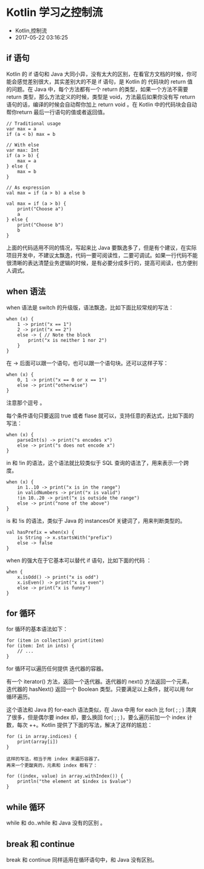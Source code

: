 # Kotlin 学习之控制流 
- Kotlin,控制流
- 2017-05-22 03:16:25


## if 语句
Kotlin 的 if 语句和 Java 大同小异，没有太大的区别，在看官方文档的时候，你可能会感觉差别很大，其实差别大的不是 if 语句，是 Kotlin 的 代码块的 return 值的问题。在 Java 中，每个方法都有一个 return 的类型，如果一个方法不需要 return 类型，那么方法定义的时候，类型是 void，方法最后如果你没有写 return 语句的话，编译的时候会自动帮你加上 return void 。在 Kotlin 中的代码块会自动帮你return 最后一行语句的值或者返回值。

    // Traditional usage 
    var max = a 
    if (a < b) max = b

    // With else 
    var max: Int
    if (a > b) {
        max = a
    } else {
        max = b
    }
     
    // As expression 
    val max = if (a > b) a else b

    val max = if (a > b) {
        print("Choose a")
        a
    } else {
        print("Choose b")
        b
    }

上面的代码适用不同的情况，写起来比 Java 要飘逸多了，但是有个建议，在实际项目开发中，不建议太飘逸，代码一要可阅读性，二要可调试。如果一行代码不能很清晰的表达清楚业务逻辑的时候，是有必要分成多行的，提高可阅读，也方便别人调式。


## when 语法
when 语法是 switch 的升级版，语法飘逸，比如下面比较常规的写法：

    when (x) {
        1 -> print("x == 1")
        2 -> print("x == 2")
        else -> { // Note the block
            print("x is neither 1 nor 2")
        }
    }

在 -> 后面可以跟一个语句，也可以跟一个语句块。还可以这样子写：

    when (x) {
        0, 1 -> print("x == 0 or x == 1")
        else -> print("otherwise")
    }

注意那个逗号 。

每个条件语句只要返回 true 或者 flase 就可以，支持任意的表达式，比如下面的写法：

    when (x) {
        parseInt(s) -> print("s encodes x")
        else -> print("s does not encode x")
    }

in 和 !in 的语法，这个语法就比较类似于 SQL 查询的语法了，用来表示一个跨度。

    when (x) {
        in 1..10 -> print("x is in the range")
        in validNumbers -> print("x is valid")
        !in 10..20 -> print("x is outside the range")
        else -> print("none of the above")
    }

is 和 !is 的语法，类似于 Java 的 instancesOf 关键词了，用来判断类型的。

    val hasPrefix = when(x) {
        is String -> x.startsWith("prefix")
        else -> false
    }

when 的强大在于它基本可以替代 if 语句，比如下面的代码 ：

    when {
        x.isOdd() -> print("x is odd")
        x.isEven() -> print("x is even")
        else -> print("x is funny")
    }


## for 循环
for 循环的基本语法如下：

    for (item in collection) print(item)
    for (item: Int in ints) {
        // ...
    }

for 循环可以遍历任何提供 迭代器的容器。

有一个 iterator() 方法，返回一个迭代器。迭代器的 next() 方法返回一个元素，迭代器的 hasNext() 返回一个 Boolean 类型。只要满足以上条件，就可以用 for 循环遍历。

这个语法和 Java 的 for-each 语法类似，在 Java 中用 for each 比 for( ; ; ) 清爽了很多，但是偶尔要 index 却，要么换回 for( ; ; )，要么遍历前加一个 index 计数，每次 ++。Kotlin 提供了下面的写法，解决了这样的尴尬：

    for (i in array.indices) {
        print(array[i])
    }

    这样的写法，相当于用 index 来遍历容器了。
    再来一个更酸爽的，元素和 index 都有了：

    for ((index, value) in array.withIndex()) {
        println("the element at $index is $value")
    }

## while 循环

while 和 do..while 和 Java 没有的区别 。

## break 和 continue

break 和 continue 同样适用在循环语句中，和 Java 没有区别。